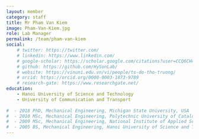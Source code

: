 ```yaml
---
layout: member
category: staff
title: Mr Pham Van Kiem
image: Pham-Van-Kiem.jpg
role: Lab Manager
permalink: /team/pham-van-kiem
social:
    # twitter: https://twitter.com/
    # linkedin: https://www.linkedin.com/
    # google-scholar: https://scholar.google.com/citations?user=CCQ6CH4AAAAJ&hl=en
    # github: https://github.com/HySonLab/
    # website: https://vinuni.edu.vn/vi/people/ts-do-tho-truong/
    # orcid: https://orcid.org/0000-0003-1873-9789
    # research-gate: https://www.researchgate.net/
education:
    - Hanoi University of Science and Technology
    - University of Communication and Transport
    
#  - 2018 PhD, Mechanical Engineering, Michigan State University, USA
#  - 2010 MSc, Mechanical Engineering, Polytechnic University of Catalonia, Barcelona, Spain
#  - 2009 MSc, Mechanical Engineering, National Institute of Applied Sciences of Lyon, France
#  - 2005 BS, Mechanical Engineering, Hanoi University of Science and Technology, Vietnam
---
```


<!-- His current research interests include mechanical design, structural optimization, materials, and manufacturing. He is fully engaged in bringing a holistic perspective to the design, development, and optimization of robotic systems. He is committed to pushing the boundaries of technology, whether through designing efficient mechanisms, optimizing material selection, or integrating cutting-edge sensors. His goal is to contribute to the creation of intelligent and adaptive robots that can navigate complex environments, perform intricate tasks with precision, and ultimately, redefine the possibilities of human-machine interaction.

Throughout his career, he has served as the Principal Investigator (PI) for two projects with a total funding of $220,000. In addition to these roles, he has participated in other significant projects funded by NASA, the NIH, and the US Air Force during his tenure as a researcher in the USA. His academic contributions include publishing 15 Q1 journals, amassing over 1100 citations, and securing 2 patents in the field of mechanical engineering.

He strives to advance the frontiers of technology, focusing on the seamless integration of mechanical design, structural optimization, and material science to develop innovative solutions in robotics. His work aims to enhance the capabilities of robotic systems, ensuring they are more intelligent, adaptable, and capable of performing in a variety of complex scenarios. -->

